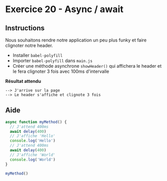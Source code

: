 # Exercice 20 - Async / await

## Instructions

Nous souhaitons rendre notre application un peu plus funky et faire clignoter notre header.

* Installer `babel-polyfill`
* Importer `babel-polyfill` dans `main.js`
* Créer une méthode asynchrone `showHeader()` qui affichera le header et le fera clignoter 3 fois avec 100ms d'intervalle

**Résultat attendu**

```
--> J'arrive sur la page
--> Le header s'affiche et clignote 3 fois
```

## Aide

```js
async function myMethod() {
  // J'attend 400ms
  await delay(400)
  // J'affiche 'Hello'
  console.log('Hello')
  // J'attend 400ms
  await delay(400)
  // J'affiche 'World'
  console.log('World')
}

myMethod()
```
